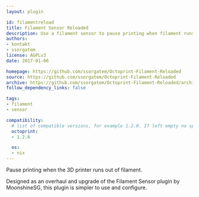 ```yaml
---
layout: plugin

id: filamentreload
title: Filament Sensor Reloaded
description: Use a filament sensor to pause printing when filament runs out.
authors:
- kontakt
- ssorgatem
license: AGPLv3
date: 2017-01-06

homepage: https://github.com/ssorgatem/Octoprint-Filament-Reloaded
source: https://github.com/ssorgatem/Octoprint-Filament-Reloaded
archive: https://github.com/ssorgatem/Octoprint-Filament-Reloaded/archive/master.zip
follow_dependency_links: false

tags:
- filament
- sensor

compatibility:
  # list of compatible versions, for example 1.2.0. If left empty no specific version requirement will be assumed
  octoprint:
  - 1.2.6

  os:
  - nix
---
```

Pause printing when the 3D printer runs out of filament.

Designed as an overhaul and upgrade of the Filament Sensor plugin by MoonshineSG, this plugin is simpler to use and configure.
